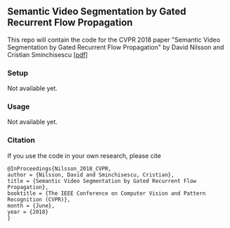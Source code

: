 ## Semantic Video Segmentation by Gated Recurrent Flow Propagation
This repo will contain the code for the CVPR 2018 paper "Semantic Video Segmentation by Gated Recurrent Flow Propagation" by David Nilsson and Cristian Sminchisescu [[pdf]](http://openaccess.thecvf.com/content_cvpr_2018/papers/Nilsson_Semantic_Video_Segmentation_CVPR_2018_paper.pdf)

### Setup

Not available yet.

### Usage

Not available yet.

### Citation
If you use the code in your own research, please cite
```
@InProceedings{Nilsson_2018_CVPR,
author = {Nilsson, David and Sminchisescu, Cristian},
title = {Semantic Video Segmentation by Gated Recurrent Flow Propagation},
booktitle = {The IEEE Conference on Computer Vision and Pattern Recognition (CVPR)},
month = {June},
year = {2018}
}
```
